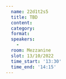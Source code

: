 ```yaml
---
  name: 22d1t2s5
  title: TBD
  content:
  category: 
  format: 
  speakers: 
    - 
  room: Mezzanine
  slot: 13/10/2022
  time_start: '13:30'
  time_end: '14:15'
---
```

